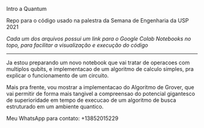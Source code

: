 Intro a Quantum

Repo para o código usado na palestra da Semana de Engenharia da USP 2021

*Cada um dos arquivos possui um link para o Google Colab Notebooks no topo, para facilitar a visualização e execução do código*

---

Ja estou preparando um novo notebook que vai tratar de operacoes com multiplos qubits, e implementacao de um algoritmo de calculo simples, pra explicar o funcionamento de um circuito.

Mais pra frente, vou mostrar a implementacao do Algoritmo de Grover, que vai permitir de forma mais tangivel a compreensao do potencial gigantesco de superioridade em tempo de execucao de um algoritmo de busca estruturado em um ambiente quantico.

Meu WhatsApp para contato: +13852015229
